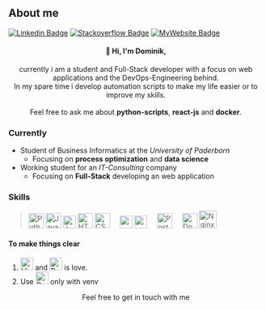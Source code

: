 <!--
**hrdominik/hrdominik** is a ✨ _special_ ✨ repository because its `README.md` (this file) appears on your GitHub profile.
-->
## About me
[![Linkedin Badge](https://img.shields.io/badge/-LinkedIn-0e76a8?logo=Linkedin&logoColor=white)](https://linkedin.com/in/dominik-hoehr)
[![Stackoverflow Badge](https://img.shields.io/badge/Stackoverflow-222426?logo=Stackoverflow&logoColor=f48024)](https://stackoverflow.com/users/16983494)
[![MyWebsite Badge](https://img.shields.io/badge/My-Website-FFB900)](https://dominik.hoehr.net)

<h4 align=center>👋 Hi, I'm Dominik,</h4>
<p align=center>
currently i am a student and Full-Stack developer with a focus on web applications and the DevOps-Engineering behind. <br />
In my spare time i develop automation scripts to make my life easier or to improve my skills.
<br /><br />
Feel free to ask me about <b>python-scripts</b>, <b>react-js</b> and <b>docker</b>.
</p>

### Currently 
* Student of Business Informatics at the *University of Paderborn*
   * Focusing on **process optimization** and **data science**
* Working student for an *IT-Consulting* company
   * Focusing on **Full-Stack** developing an web application

### Skills
> <img src="https://dominik.hoehr.net/assets/images/python.svg" alt="Python" height="30" /> <img src="https://dominik.hoehr.net/assets/images/java.svg" alt="Java" height="30" /> <img src="https://dominik.hoehr.net/assets/images/javascript.svg" alt="JavaScript" height="25" /> <img src="https://dominik.hoehr.net/assets/images/html5.svg" alt="HTML 5" height="30" /> <img src="https://dominik.hoehr.net/assets/images/css3.svg" alt="CSS 3" height="30" /> &nbsp;&nbsp;&nbsp; <img src="https://dominik.hoehr.net/assets/images/react.svg" alt="react" height="25" /> <img src="https://dominik.hoehr.net/assets/images/redux.svg" alt="redux" height="25" /> &nbsp;&nbsp;&nbsp; <img src="https://dominik.hoehr.net/assets/images/postgresql.svg" alt="PostgreSQL" height="30" /> &nbsp;&nbsp;&nbsp; <img src="https://dominik.hoehr.net/assets/images/docker.svg" alt="Docker and Docker Compose" height="30" /> <img src="https://dominik.hoehr.net/assets/images/nginx.svg" alt="Nginx" height="35" />

#### To make things clear
1. <img src="https://dominik.hoehr.net/assets/images/vscode.svg" alt="Visual Studio Code" height="25" /> and <img src="https://dominik.hoehr.net/assets/images/docker.svg" alt="Docker and Docker Compose" height="25" /> is love. <br/>
1. Use <img src="https://dominik.hoehr.net/assets/images/python.svg" alt="Python" height="25" /> only with venv

<p align=center>Feel free to get in touch with me</p>
